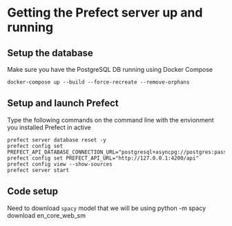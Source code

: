 # Getting the Prefect server up and running

## Setup the database
Make sure you have the PostgreSQL DB running using Docker Compose
```
docker-compose up --build --force-recreate --remove-orphans
```

## Setup and launch Prefect
Type the following commands on the command line with the envionment you installed Prefect in active
```
prefect server database reset -y
prefect config set PREFECT_API_DATABASE_CONNECTION_URL="postgresql+asyncpg://postgres:password@localhost:5432/prefect_server"
prefect config set PREFECT_API_URL="http://127.0.0.1:4200/api"
prefect config view --show-sources
prefect server start
```

## Code setup
Need to download `spacy` model that we will be using
python -m spacy download en_core_web_sm